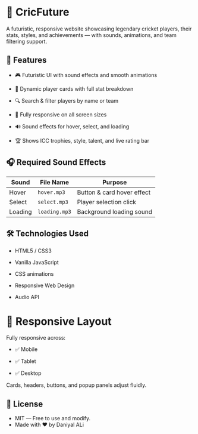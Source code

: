 # 🏏 CricFuture
A futuristic, responsive website showcasing legendary cricket players, their stats, styles, and achievements — with sounds, animations, and team filtering support.


## 🚀 Features
- 🎮 Futuristic UI with sound effects and smooth animations

- 🧠 Dynamic player cards with full stat breakdown

- 🔍 Search & filter players by name or team

- 📱 Fully responsive on all screen sizes

- 🔊 Sound effects for hover, select, and loading

- 🏆 Shows ICC trophies, style, talent, and live rating bar

## 🎧 Required Sound Effects

| Sound   | File Name     | Purpose                    |
| ------- | ------------- | -------------------------- |
| Hover   | `hover.mp3`   | Button & card hover effect |
| Select  | `select.mp3`  | Player selection click     |
| Loading | `loading.mp3` | Background loading sound   |


## 🛠 Technologies Used
- HTML5 / CSS3

- Vanilla JavaScript

- CSS animations

- Responsive Web Design

- Audio API

# 📱 Responsive Layout
Fully responsive across:

- ✅ Mobile

- ✅ Tablet

- ✅ Desktop

Cards, headers, buttons, and popup panels adjust fluidly.

## 📄 License
- MIT — Free to use and modify. 
- Made with ❤️ by Daniyal ALi

